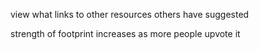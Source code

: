 view what links to other resources others have suggested


strength of footprint increases as more people upvote it

